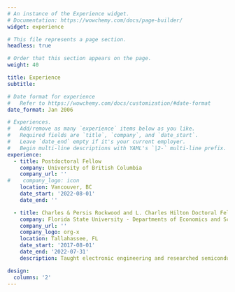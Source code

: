 ```yaml
---
# An instance of the Experience widget.
# Documentation: https://wowchemy.com/docs/page-builder/
widget: experience

# This file represents a page section.
headless: true

# Order that this section appears on the page.
weight: 40

title: Experience
subtitle:

# Date format for experience
#   Refer to https://wowchemy.com/docs/customization/#date-format
date_format: Jan 2006

# Experiences.
#   Add/remove as many `experience` items below as you like.
#   Required fields are `title`, `company`, and `date_start`.
#   Leave `date_end` empty if it's your current employer.
#   Begin multi-line descriptions with YAML's `|2-` multi-line prefix.
experience:
  - title: Postdoctoral Fellow
    company: University of British Columbia
    company_url: ''
#    company_logo: icon
    location: Vancouver, BC
    date_start: '2022-08-01'
    date_end: ''

  - title: Charles & Persis Rockwood and L. Charles Hilton Doctoral Fellow 
    company: Florida State University - Departments of Economics and Scientific Computing
    company_url: ''
    company_logo: org-x
    location: Tallahassee, FL
    date_start: '2017-08-01'
    date_end: '2022-07-31'
    description: Taught electronic engineering and researched semiconductor physics.

design:
  columns: '2'
---
```

